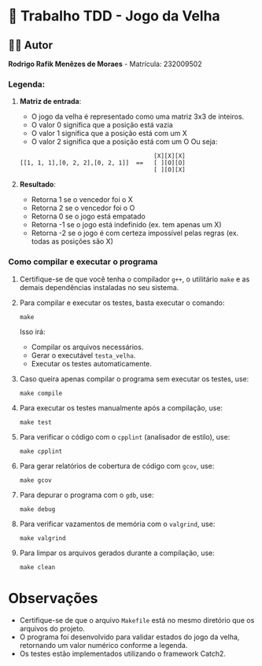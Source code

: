 # 🎯 Trabalho TDD - Jogo da Velha

## 👨‍💻 Autor
**Rodrigo Rafik Menêzes de Moraes** - Matrícula: 232009502

### Legenda:
1. **Matriz de entrada**:
   - O jogo da velha é representado como uma matriz 3x3 de inteiros. 
   - O valor 0 significa que a posição está vazia 
   - O valor 1 significa que a posição está com um X 
   - O valor 2 significa que a posição está com um O
   Ou seja:
   ```plaintext
                                         [X][X][X]
   [[1, 1, 1],[0, 2, 2],[0, 2, 1]]  ==   [ ][O][O]
                                         [ ][O][X]
   ```

2. **Resultado**:
   - Retorna 1 se o vencedor foi o X 
   - Retorna 2 se o vencedor foi o O 
   - Retorna 0 se o jogo está empatado 
   - Retorna -1 se o jogo está indefinido (ex. tem apenas um X) 
   - Retorna -2 se o jogo é com certeza impossível pelas regras (ex. todas as posições são X) 

### Como compilar e executar o programa

1. Certifique-se de que você tenha o compilador `g++`, o utilitário `make` e as demais dependências instaladas no seu sistema.

2. Para compilar e executar os testes, basta executar o comando:
   ```
   make
   ```

   Isso irá:
   - Compilar os arquivos necessários.
   - Gerar o executável `testa_velha`.
   - Executar os testes automaticamente.

3. Caso queira apenas compilar o programa sem executar os testes, use:
   ```
   make compile
   ```

4. Para executar os testes manualmente após a compilação, use:
   ```
   make test
   ```

5. Para verificar o código com o `cpplint` (analisador de estilo), use:
   ```
   make cpplint
   ```

6. Para gerar relatórios de cobertura de código com `gcov`, use:
   ```
   make gcov
   ```

7. Para depurar o programa com o `gdb`, use:
   ```
   make debug
   ```

8. Para verificar vazamentos de memória com o `valgrind`, use:
   ```
   make valgrind
   ```

9. Para limpar os arquivos gerados durante a compilação, use:
   ```
   make clean
   ```

# Observações
- Certifique-se de que o arquivo `Makefile` está no mesmo diretório que os arquivos do projeto.
- O programa foi desenvolvido para validar estados do jogo da velha, retornando um valor numérico conforme a legenda.
- Os testes estão implementados utilizando o framework Catch2.